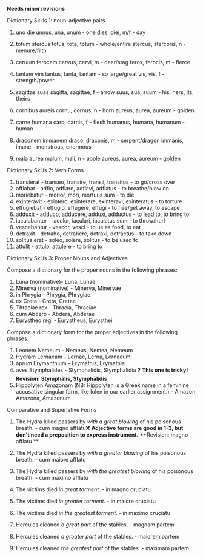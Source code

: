 **Needs minor revisions**

Dictionary Skills 1: noun-adjective pairs

1. uno die
unnus, una, unum - one
dies, diei, m/f - day

2. totum stercus
totus, tota, totum - whole/entire
stercus, stercoris, n - menure/filth

3. ceruum ferocem
cervus, cervi, m - deer/stag
ferox, ferocis, m - fierce

4. tantam vim
tantus, tanta, tantam - so large/great
vis, vis, f - strength/power

5. sagittas suas
sagitta, sagittae, f - arrow
suus, sua, suum - his, hers, its, theirs

6. cornibus aureis
cornu, cornus, n - horn
aureus, aurea, aureum - golden

7. carne humana
caro, carnis, f - flesh
humanus, humana, humanum - human

8. draconem immanem
draco, draconis, m - serpent/dragon
immanis, imane - monstrous, enormous

9. mala aurea
malum, mali, n - apple
aureus, aurea, aureum - golden

Dictionary Skills 2: Verb Forms

1. transierat - transeo, transire, transii, transitus - to go/cross over
2. afflabat - adflo, adflare, adflavi, adflatus - to breathe/blow on
3. moriebatur - morior, mori, mortuus sum - to die
4. exinteravit - exintero, exinterare, exinteravi, exinteratus - to torture
5. effugiebat - effugio, effugere, effugi - to flee/get away, to escape
6. adduxit - adduco, adducere, adduxi, adductus - to lead to, to bring to
7. iaculabantur - iaculor, iaculari, iaculatus sum - to throw/hurl
8. vescebantur - vescor, vesci - to ue as food, to eat
9. detraxit - detraho, detrahere, detraxi, detractus - to take down
10. solitus erat - soleo, solere, solitus - to be used to
11. attulit - attulo, attulere - to bring to

Dictionary Skills 3: Proper Nouns and Adjectives

Compose a dictionary for the proper nouns in the following phrases:
1. Luna (nominative)- Luna, Lunae
2. Minerva (nominative) - Minerva, Minervae
3. in Phrygia - Phrygia, Phrygiae
4. ex Creta - Creta, Cretae
5. Thraciae rex - Thracia, Thraciae
6. cum Abdero - Abdera, Abderae
7. Eurystheo regi - Eurystheus, Eurysthei

Compose a dictionary form for the proper adjectives in the following phrases:
1. Leonem Nemeum - Nemeus, Nemea, Nemeum
2. Hydram Lernaeam - Lernae, Lerna, Lernaeum
3. aprum Erymanthium - Erymathis, Erymathia
4. aves Stymphalides - Stymphalidis, Stymphalidia ❓ **This one is tricky!** **Revision: Stymphālis, Stymphālidis** 
5. Hippolyten Amazonam (NB: Hippolyten is a Greek name in a feminine accusative singular form, like Iolen in our earlier assignment.) - Amazon, Amazona, Amazonum

Comparative and Superlative Forms

1. The Hydra killed passers by *with a great blowing* of his poisonous breath. - cum magno afflatu❌ **Adjective forms are good in 1-3, but don't need a preposition to express instrument.** **Revision: magno afflatu **

2. The Hydra killed passers by *with a greater blowing* of his poisonous breath. - cum maiore afflatu

3. The Hydra killed passers by *with the greatest blowing* of his poisonous breath. - cum maximo afflatu

4. The victims died *in great torment.* - in magno cruciatu

5. The victims died *in greater torment.* - in maiore cruciatu

6. The victims died *in the greatest torment.* - in maximo cruciatu

7. Hercules cleaned *a great part* of the stables. - magnam partem

8. Hercules cleaned *a greater part* of the stables. - 	maiorem partem

9. Hercules cleaned *the greatest part* of the stables. - maximam partem
